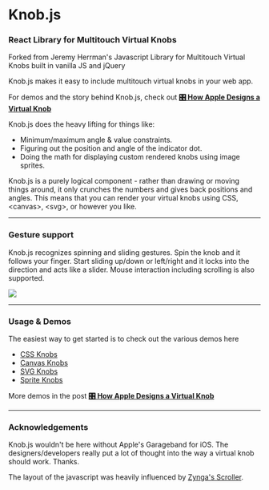 # Knob.js

### React Library for Multitouch Virtual Knobs

Forked from Jeremy Herrman's Javascript Library for Multitouch Virtual Knobs built in vanilla JS and jQuery

Knob.js makes it easy to include multitouch virtual knobs in your web app.

For demos and the story behind Knob.js, check out **[🎛 How Apple Designs a Virtual Knob](http://jherrm.github.io/knobs)**

Knob.js does the heavy lifting for things like:

- Minimum/maximum angle & value constraints.
- Figuring out the position and angle of the indicator dot.
- Doing the math for displaying custom rendered knobs using image sprites.

Knob.js is a purely logical component - rather than drawing or moving things around, it only crunches the numbers and gives back positions and angles. This means that you can render your virtual knobs using CSS, &lt;canvas&gt;, &lt;svg&gt;, or however you like.

---

### Gesture support

Knob.js recognizes spinning and sliding gestures. Spin the knob and it follows your finger. Start sliding up/down or left/right and it locks into the direction and acts like a slider. Mouse interaction including scrolling is also supported.

<img src="https://raw.githubusercontent.com/jherrm/knobs/main/demo/asset/gestures_diagram.svg" />

---

### Usage & Demos

The easiest way to get started is to check out the various demos here

- <a href="https://jherrm.github.io/knobs/css.html">CSS Knobs</a>
- <a href="https://jherrm.github.io/knobs/canvas.html">Canvas Knobs</a>
- <a href="https://jherrm.github.io/knobs/svg.html">SVG Knobs</a>
- <a href="https://jherrm.github.io/knobs/sprites.html">Sprite Knobs</a>

More demos in the post **[🎛 How Apple Designs a Virtual Knob](http://jherrm.github.io/knobs)**

---

### Acknowledgements

Knob.js wouldn't be here without Apple's Garageband for iOS. The designers/developers really put a lot of thought into the way a virtual knob should work. Thanks.

The layout of the javascript was heavily influenced by <a href="http://github.com/zynga/scroller">Zynga's Scroller</a>.
